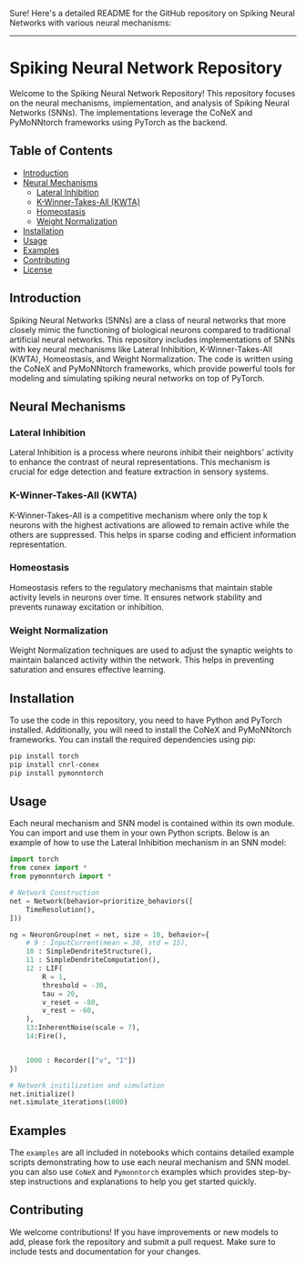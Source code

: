 Sure! Here's a detailed README for the GitHub repository on Spiking Neural Networks with various neural mechanisms:

---

# Spiking Neural Network Repository

Welcome to the Spiking Neural Network Repository! This repository focuses on the neural mechanisms, implementation, and analysis of Spiking Neural Networks (SNNs). The implementations leverage the CoNeX and PyMoNNtorch frameworks using PyTorch as the backend.

## Table of Contents
- [Introduction](#introduction)
- [Neural Mechanisms](#neural-mechanisms)
  - [Lateral Inhibition](#lateral-inhibition)
  - [K-Winner-Takes-All (KWTA)](#k-winner-takes-all-kwta)
  - [Homeostasis](#homeostasis)
  - [Weight Normalization](#weight-normalization)
- [Installation](#installation)
- [Usage](#usage)
- [Examples](#examples)
- [Contributing](#contributing)
- [License](#license)

## Introduction

Spiking Neural Networks (SNNs) are a class of neural networks that more closely mimic the functioning of biological neurons compared to traditional artificial neural networks. This repository includes implementations of SNNs with key neural mechanisms like Lateral Inhibition, K-Winner-Takes-All (KWTA), Homeostasis, and Weight Normalization. The code is written using the CoNeX and PyMoNNtorch frameworks, which provide powerful tools for modeling and simulating spiking neural networks on top of PyTorch.

## Neural Mechanisms

### Lateral Inhibition
Lateral Inhibition is a process where neurons inhibit their neighbors' activity to enhance the contrast of neural representations. This mechanism is crucial for edge detection and feature extraction in sensory systems.

### K-Winner-Takes-All (KWTA)
K-Winner-Takes-All is a competitive mechanism where only the top k neurons with the highest activations are allowed to remain active while the others are suppressed. This helps in sparse coding and efficient information representation.

### Homeostasis
Homeostasis refers to the regulatory mechanisms that maintain stable activity levels in neurons over time. It ensures network stability and prevents runaway excitation or inhibition.

### Weight Normalization
Weight Normalization techniques are used to adjust the synaptic weights to maintain balanced activity within the network. This helps in preventing saturation and ensures effective learning.

## Installation

To use the code in this repository, you need to have Python and PyTorch installed. Additionally, you will need to install the CoNeX and PyMoNNtorch frameworks. You can install the required dependencies using pip:

```bash
pip install torch
pip install cnrl-conex
pip install pymonntorch
```

## Usage

Each neural mechanism and SNN model is contained within its own module. You can import and use them in your own Python scripts. Below is an example of how to use the Lateral Inhibition mechanism in an SNN model:

```python
import torch
from conex import *
from pymonntorch import *

# Network Construction
net = Network(behavior=prioritize_behaviors([
    TimeResolution(),
]))

ng = NeuronGroup(net = net, size = 10, behavior={
    # 9 : InputCurrent(mean = 30, std = 15),
    10 : SimpleDendriteStructure(),
    11 : SimpleDendriteComputation(),
    12 : LIF(
        R = 1,
        threshold = -30,
        tau = 20,
        v_reset = -80,
        v_rest = -60,
    ),
    13:InherentNoise(scale = 7),
    14:Fire(),


    1000 : Recorder(["v", "I"]) 
})

# Network initilization and simulation
net.initialize()
net.simulate_iterations(1000)

```

## Examples

The `examples` are all included in notebooks which contains detailed example scripts demonstrating how to use each neural mechanism and SNN model. you can also use `CoNeX` and `Pymonntorch` examples which provides step-by-step instructions and explanations to help you get started quickly.

## Contributing

We welcome contributions! If you have improvements or new models to add, please fork the repository and submit a pull request. Make sure to include tests and documentation for your changes.

